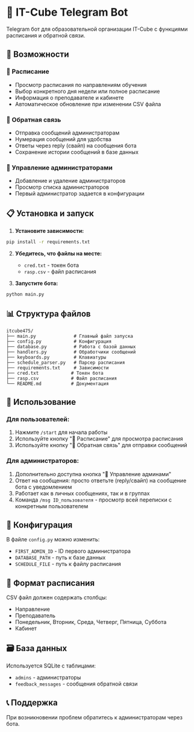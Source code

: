 # 🤖 IT-Cube Telegram Bot

Telegram бот для образовательной организации IT-Cube с функциями расписания и обратной связи.

## 🚀 Возможности

### 📅 Расписание
- Просмотр расписания по направлениям обучения
- Выбор конкретного дня недели или полное расписание
- Информация о преподавателе и кабинете
- Автоматическое обновление при изменении CSV файла

### 💬 Обратная связь
- Отправка сообщений администраторам
- Нумерация сообщений для удобства
- Ответы через reply (свайп) на сообщения бота
- Сохранение истории сообщений в базе данных

### 👥 Управление администраторами
- Добавление и удаление администраторов
- Просмотр списка администраторов
- Первый администратор задается в конфигурации

## 📋 Установка и запуск

1. **Установите зависимости:**
```bash
pip install -r requirements.txt
```

2. **Убедитесь, что файлы на месте:**
   - `cred.txt` - токен бота
   - `rasp.csv` - файл расписания

3. **Запустите бота:**
```bash
python main.py
```

## 📊 Структура файлов

```
itcube475/
├── main.py              # Главный файл запуска
├── config.py            # Конфигурация
├── database.py          # Работа с базой данных
├── handlers.py          # Обработчики сообщений
├── keyboards.py         # Клавиатуры
├── schedule_parser.py   # Парсер расписания
├── requirements.txt     # Зависимости
├── cred.txt            # Токен бота
├── rasp.csv            # Файл расписания
└── README.md           # Документация
```

## 📝 Использование

### Для пользователей:
1. Нажмите `/start` для начала работы
2. Используйте кнопку "📅 Расписание" для просмотра расписания
3. Используйте кнопку "💬 Обратная связь" для отправки сообщений

### Для администраторов:
1. Дополнительно доступна кнопка "👥 Управление админами"
2. Ответ на сообщения: просто ответьте (reply/свайп) на сообщение бота с уведомлением
3. Работает как в личных сообщениях, так и в группах
4. Команда `/msg ID_пользователя` - просмотр всей переписки с конкретным пользователем

## 🔧 Конфигурация

В файле `config.py` можно изменить:
- `FIRST_ADMIN_ID` - ID первого администратора
- `DATABASE_PATH` - путь к базе данных
- `SCHEDULE_FILE` - путь к файлу расписания

## 📄 Формат расписания

CSV файл должен содержать столбцы:
- Направление
- Преподаватель  
- Понедельник, Вторник, Среда, Четверг, Пятница, Суббота
- Кабинет

## 🗃️ База данных

Используется SQLite с таблицами:
- `admins` - администраторы
- `feedback_messages` - сообщения обратной связи

## 📞 Поддержка

При возникновении проблем обратитесь к администраторам через бота.
